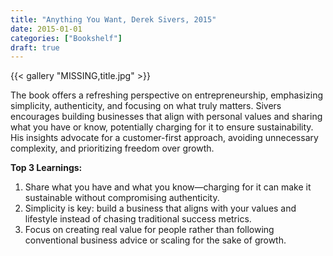 ```yaml
---
title: "Anything You Want, Derek Sivers, 2015"
date: 2015-01-01
categories: ["Bookshelf"]
draft: true
---
```


{{< gallery "MISSING,title.jpg" >}}

The book offers a refreshing perspective on entrepreneurship, emphasizing simplicity, authenticity, and focusing on what truly matters. Sivers encourages building businesses that align with personal values and sharing what you have or know, potentially charging for it to ensure sustainability. His insights advocate for a customer-first approach, avoiding unnecessary complexity, and prioritizing freedom over growth.

**Top 3 Learnings:**

1. Share what you have and what you know—charging for it can make it sustainable without compromising authenticity.
2. Simplicity is key: build a business that aligns with your values and lifestyle instead of chasing traditional success metrics.
3. Focus on creating real value for people rather than following conventional business advice or scaling for the sake of growth.
